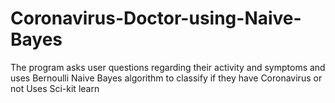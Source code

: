 # Coronavirus-Doctor-using-Naive-Bayes
The program asks user questions regarding their activity and symptoms and uses Bernoulli Naive Bayes algorithm to classify if they have Coronavirus or not
Uses Sci-kit learn
